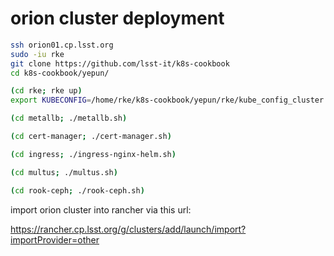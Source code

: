 orion cluster deployment
========================

```bash
ssh orion01.cp.lsst.org
sudo -iu rke
git clone https://github.com/lsst-it/k8s-cookbook
cd k8s-cookbook/yepun/

(cd rke; rke up)
export KUBECONFIG=/home/rke/k8s-cookbook/yepun/rke/kube_config_cluster.yml

(cd metallb; ./metallb.sh)

(cd cert-manager; ./cert-manager.sh)

(cd ingress; ./ingress-nginx-helm.sh)

(cd multus; ./multus.sh)

(cd rook-ceph; ./rook-ceph.sh)
```

import orion cluster into rancher via this url:

https://rancher.cp.lsst.org/g/clusters/add/launch/import?importProvider=other

